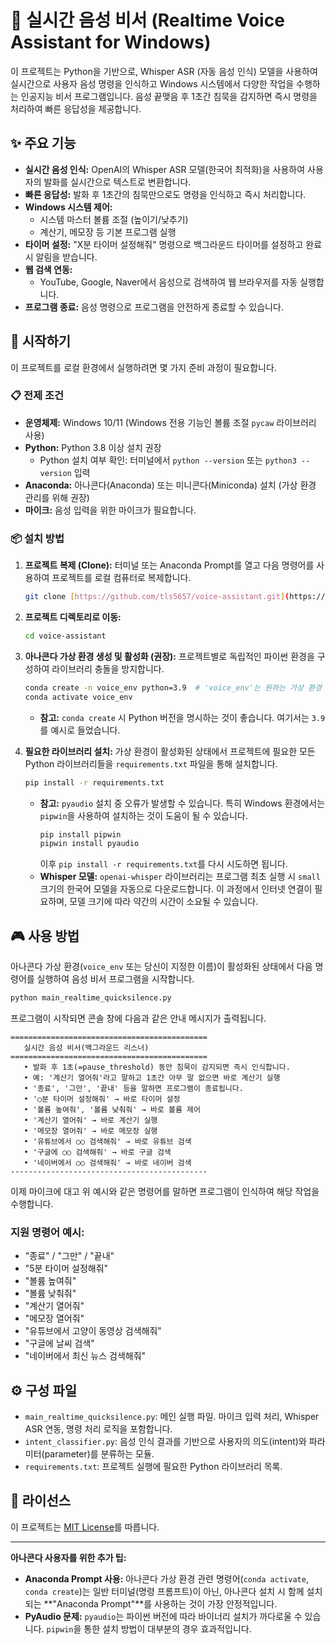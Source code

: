 # 🤖 실시간 음성 비서 (Realtime Voice Assistant for Windows)

이 프로젝트는 Python을 기반으로, Whisper ASR (자동 음성 인식) 모델을 사용하여 실시간으로 사용자 음성 명령을 인식하고
Windows 시스템에서 다양한 작업을 수행하는 인공지능 비서 프로그램입니다.
음성 끝맺음 후 1초간 침묵을 감지하면 즉시 명령을 처리하여 빠른 응답성을 제공합니다.

## ✨ 주요 기능

* **실시간 음성 인식:** OpenAI의 Whisper ASR 모델(한국어 최적화)을 사용하여 사용자의 발화를 실시간으로 텍스트로 변환합니다.
* **빠른 응답성:** 발화 후 1초간의 침묵만으로도 명령을 인식하고 즉시 처리합니다.
* **Windows 시스템 제어:**
    * 시스템 마스터 볼륨 조절 (높이기/낮추기)
    * 계산기, 메모장 등 기본 프로그램 실행
* **타이머 설정:** "X분 타이머 설정해줘" 명령으로 백그라운드 타이머를 설정하고 완료 시 알림을 받습니다.
* **웹 검색 연동:**
    * YouTube, Google, Naver에서 음성으로 검색하여 웹 브라우저를 자동 실행합니다.
* **프로그램 종료:** 음성 명령으로 프로그램을 안전하게 종료할 수 있습니다.

## 🚀 시작하기

이 프로젝트를 로컬 환경에서 실행하려면 몇 가지 준비 과정이 필요합니다.

### 📋 전제 조건

* **운영체제:** Windows 10/11 (Windows 전용 기능인 볼륨 조절 `pycaw` 라이브러리 사용)
* **Python:** Python 3.8 이상 설치 권장
    * Python 설치 여부 확인: 터미널에서 `python --version` 또는 `python3 --version` 입력
* **Anaconda:** 아나콘다(Anaconda) 또는 미니콘다(Miniconda) 설치 (가상 환경 관리를 위해 권장)
* **마이크:** 음성 입력을 위한 마이크가 필요합니다.

### 📦 설치 방법

1.  **프로젝트 복제 (Clone):**
    터미널 또는 Anaconda Prompt를 열고 다음 명령어를 사용하여 프로젝트를 로컬 컴퓨터로 복제합니다.

    ```bash
    git clone [https://github.com/tls5657/voice-assistant.git](https://github.com/tls5657/voice-assistant.git)
    ```

2.  **프로젝트 디렉토리로 이동:**

    ```bash
    cd voice-assistant
    ```

3.  **아나콘다 가상 환경 생성 및 활성화 (권장):**
    프로젝트별로 독립적인 파이썬 환경을 구성하여 라이브러리 충돌을 방지합니다.

    ```bash
    conda create -n voice_env python=3.9  # 'voice_env'는 원하는 가상 환경 이름, python=3.9는 권장 버전
    conda activate voice_env
    ```
    * **참고:** `conda create` 시 Python 버전을 명시하는 것이 좋습니다. 여기서는 `3.9`를 예시로 들었습니다.

4.  **필요한 라이브러리 설치:**
    가상 환경이 활성화된 상태에서 프로젝트에 필요한 모든 Python 라이브러리들을 `requirements.txt` 파일을 통해 설치합니다.

    ```bash
    pip install -r requirements.txt
    ```
    * **참고:** `pyaudio` 설치 중 오류가 발생할 수 있습니다. 특히 Windows 환경에서는 `pipwin`을 사용하여 설치하는 것이 도움이 될 수 있습니다.
        ```bash
        pip install pipwin
        pipwin install pyaudio
        ```
        이후 `pip install -r requirements.txt`를 다시 시도하면 됩니다.
    * **Whisper 모델:** `openai-whisper` 라이브러리는 프로그램 최초 실행 시 `small` 크기의 한국어 모델을 자동으로 다운로드합니다. 이 과정에서 인터넷 연결이 필요하며, 모델 크기에 따라 약간의 시간이 소요될 수 있습니다.

## 🎮 사용 방법

아나콘다 가상 환경(`voice_env` 또는 당신이 지정한 이름)이 활성화된 상태에서 다음 명령어를 실행하여 음성 비서 프로그램을 시작합니다.

```bash
python main_realtime_quicksilence.py
````

프로그램이 시작되면 콘솔 창에 다음과 같은 안내 메시지가 출력됩니다.

```
============================================
   실시간 음성 비서(백그라운드 리스너)
============================================
   • 발화 후 1초(=pause_threshold) 동안 침묵이 감지되면 즉시 인식합니다.
   • 예: '계산기 열어줘'라고 말하고 1초간 아무 말 없으면 바로 계산기 실행
   • '종료', '그만', '끝내' 등을 말하면 프로그램이 종료됩니다.
   • '○분 타이머 설정해줘' → 바로 타이머 설정
   • '볼륨 높여줘', '볼륨 낮춰줘' → 바로 볼륨 제어
   • '계산기 열어줘' → 바로 계산기 실행
   • '메모장 열어줘' → 바로 메모장 실행
   • '유튜브에서 ○○ 검색해줘' → 바로 유튜브 검색
   • '구글에 ○○ 검색해줘' → 바로 구글 검색
   • '네이버에서 ○○ 검색해줘' → 바로 네이버 검색
--------------------------------------------
```

이제 마이크에 대고 위 예시와 같은 명령어를 말하면 프로그램이 인식하여 해당 작업을 수행합니다.

### 지원 명령어 예시:

  * "종료" / "그만" / "끝내"
  * "5분 타이머 설정해줘"
  * "볼륨 높여줘"
  * "볼륨 낮춰줘"
  * "계산기 열어줘"
  * "메모장 열어줘"
  * "유튜브에서 고양이 동영상 검색해줘"
  * "구글에 날씨 검색"
  * "네이버에서 최신 뉴스 검색해줘"

## ⚙️ 구성 파일

  * `main_realtime_quicksilence.py`: 메인 실행 파일. 마이크 입력 처리, Whisper ASR 연동, 명령 처리 로직을 포함합니다.
  * `intent_classifier.py`: 음성 인식 결과를 기반으로 사용자의 의도(intent)와 파라미터(parameter)를 분류하는 모듈.
  * `requirements.txt`: 프로젝트 실행에 필요한 Python 라이브러리 목록.

## 📝 라이선스

이 프로젝트는 [MIT License](https://opensource.org/licenses/MIT)를 따릅니다.

-----

**아나콘다 사용자를 위한 추가 팁:**

  * **Anaconda Prompt 사용:** 아나콘다 가상 환경 관련 명령어(`conda activate`, `conda create`)는 일반 터미널(명령 프롬프트)이 아닌, 아나콘다 설치 시 함께 설치되는 \*\*"Anaconda Prompt"\*\*를 사용하는 것이 가장 안정적입니다.
  * **PyAudio 문제:** `pyaudio`는 파이썬 버전에 따라 바이너리 설치가 까다로울 수 있습니다. `pipwin`을 통한 설치 방법이 대부분의 경우 효과적입니다.
